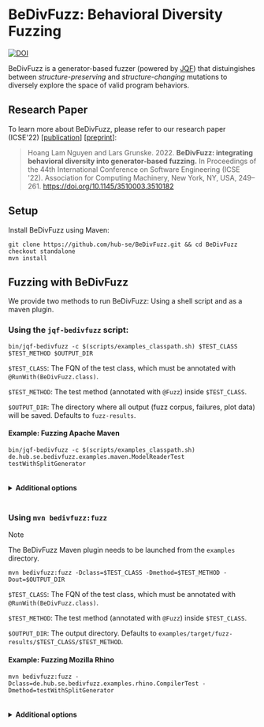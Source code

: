 # BeDivFuzz: Behavioral Diversity Fuzzing
[![DOI](https://zenodo.org/badge/DOI/10.5281/zenodo.6320229.svg)](https://doi.org/10.5281/zenodo.6320229)

BeDivFuzz is a generator-based fuzzer (powered by [JQF](https://github.com/rohanpadhye/JQF)) that distuingishes between *structure-preserving* and *structure-changing* mutations
to diversely explore the space of valid program behaviors.

## Research Paper
To learn more about BeDivFuzz, please refer to our research paper (ICSE'22)
[[publication](https://dl.acm.org/doi/10.1145/3510003.3510182)] [[preprint](https://arxiv.org/abs/2202.13114)]:

> Hoang Lam Nguyen and Lars Grunske. 2022.
> **BeDivFuzz: integrating behavioral diversity into generator-based fuzzing.**
> In Proceedings of the 44th International Conference on Software Engineering (ICSE '22).
> Association for Computing Machinery, New York, NY, USA, 249–261.
> https://doi.org/10.1145/3510003.3510182


## Setup
Install BeDivFuzz using Maven:
```
git clone https://github.com/hub-se/BeDivFuzz.git && cd BeDivFuzz
checkout standalone
mvn install
```

## Fuzzing with BeDivFuzz
We provide two methods to run BeDivFuzz: Using a shell script and as a maven plugin.

### Using the `jqf-bedivfuzz` script:
```
bin/jqf-bedivfuzz -c $(scripts/examples_classpath.sh) $TEST_CLASS $TEST_METHOD $OUTPUT_DIR
```
`$TEST_CLASS`: The FQN of the test class, which must be annotated with `@RunWith(BeDivFuzz.class)`.

`$TEST_METHOD`: The test method (annotated with `@Fuzz`) inside `$TEST_CLASS`.

`$OUTPUT_DIR`: The directory where all output (fuzz corpus, failures, plot data) will be saved.
Defaults to `fuzz-results`.

#### Example: Fuzzing Apache Maven
```
bin/jqf-bedivfuzz -c $(scripts/examples_classpath.sh) de.hub.se.bedivfuzz.examples.maven.ModelReaderTest testWithSplitGenerator
```

<details>
<summary><h4 style="display:inline-block">Additional options</h4></summary>

`-e $EPSILON`: The exploration vs. exploitation trade-off of the (epsilon-greedy) adaptive mutation strategy (default: `0.2`).

`-h $HAVOC_RATE`: The probability of performing a havoc (untargeted) mutation (default: `0.1`).

`-T $TIMEOUT`: The total time to run the fuzzing campaign (default: no timeout).

`-f`: Enables fast, non-colliding instrumentation, which improves fuzzer throughput.

`-s`: Enables input structure feedback, favoring valid inputs with novel input structures.

#### Example: Fuzzing Google Closure for 1 hour with fast instrumentation and input structure feedback
```
bin/jqf-bedivfuzz -T 1h -fs -c $(scripts/examples_classpath.sh) de.hub.se.bedivfuzz.examples.closure.CompilerTest testWithSplitGenerator
```
</details>


### Using `mvn bedivfuzz:fuzz`
> [!NOTE]
> The BeDivFuzz Maven plugin needs to be launched from the `examples` directory.
```
mvn bedivfuzz:fuzz -Dclass=$TEST_CLASS -Dmethod=$TEST_METHOD -Dout=$OUTPUT_DIR
```
`$TEST_CLASS`: The FQN of the test class, which must be annotated with `@RunWith(BeDivFuzz.class)`.

`$TEST_METHOD`: The test method (annotated with `@Fuzz`) inside `$TEST_CLASS`.

`$OUTPUT_DIR`: The output directory. Defaults to `examples/target/fuzz-results/$TEST_CLASS/$TEST_METHOD`.

#### Example: Fuzzing Mozilla Rhino
```
mvn bedivfuzz:fuzz -Dclass=de.hub.se.bedivfuzz.examples.rhino.CompilerTest -Dmethod=testWithSplitGenerator
```

<details>
<summary><h4 style="display:inline-block">Additional options</h4></summary>

`-Depsilon $EPSILON`: The exploration vs. exploitation trade-off of the (epsilon-greedy) adaptive mutation strategy (default: `0.2`).

`-DhavocRate $HAVOC_RATE`: The probability of performing a havoc (untargeted) mutation (default: `0.1`).

`-Dtime $TIMEOUT`: The total time to run the fuzzing campaign (default: no timeout).

`-DfastInstrumentation`: Enables fast, non-colliding instrumentation, which improves fuzzer throughput.

`-DstructuralFeedback`: Enables input structure feedback, favoring valid inputs with novel input structures.
</details>
